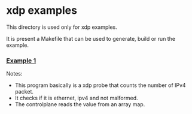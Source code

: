 # xdp examples

This directory is used only for xdp examples.

It is present a Makefile that can be used to generate, build or run the example.


### [Example 1](./example1/README.md)

Notes:
* This program basically is a xdp probe that counts the number of IPv4 packet. 
* It checks if it is ethernet, ipv4 and not malformed. 
* The controlplane reads the value from an array map.

